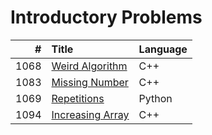 # Introductory Problems

| # | Title | Language |
|-------:|:------|:------|
| 1068 | [Weird Algorithm](https://github.com/ympons/katas/tree/master/cses/01-introductory/1068-weird-algorithm) | C++ |
| 1083 | [Missing Number](https://github.com/ympons/katas/tree/master/cses/01-introductory/1083-missing-number) | C++ |
| 1069 | [Repetitions](https://github.com/ympons/katas/tree/master/cses/01-introductory/1069-repetitions) | Python |
| 1094 | [Increasing Array](https://github.com/ympons/katas/tree/master/cses/01-introductory/1094-increasing-array) | C++ |
